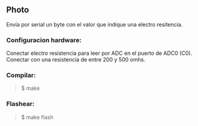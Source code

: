 ## Photo 
Envía por serial un byte con el valor que indique una electro resitencia.

### Configuracion hardware:
Conectar electro resistencia para leer por ADC en el puerto de ADC0 (C0).
Conectar con una resistencia de entre 200 y 500 omhs.

### Compilar:
> $ make

### Flashear: 
> $ make flash